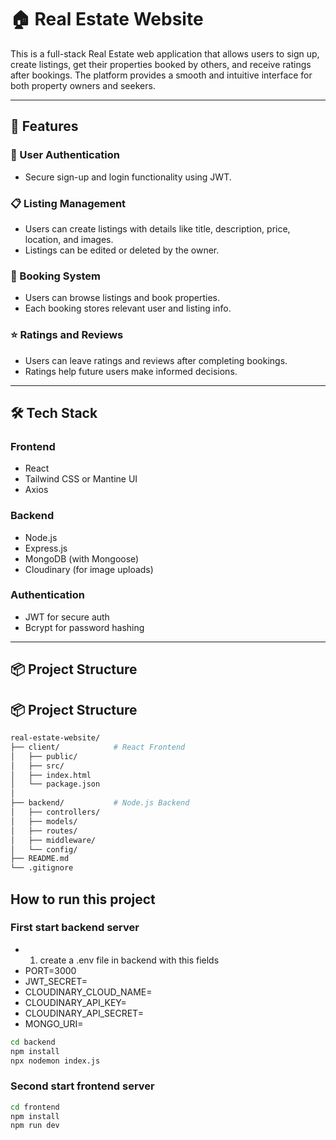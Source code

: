 # 🏠 Real Estate Website

This is a full-stack Real Estate web application that allows users to sign up, create listings, get their properties booked by others, and receive ratings after bookings. The platform provides a smooth and intuitive interface for both property owners and seekers.

---

## 🚀 Features

### 🔐 User Authentication
- Secure sign-up and login functionality using JWT.

### 📋 Listing Management
- Users can create listings with details like title, description, price, location, and images.
- Listings can be edited or deleted by the owner.

### 📆 Booking System
- Users can browse listings and book properties.
- Each booking stores relevant user and listing info.

### ⭐ Ratings and Reviews
- Users can leave ratings and reviews after completing bookings.
- Ratings help future users make informed decisions.

---

## 🛠 Tech Stack

### Frontend
- React
- Tailwind CSS or Mantine UI
- Axios

### Backend
- Node.js
- Express.js
- MongoDB (with Mongoose)
- Cloudinary (for image uploads)

### Authentication
- JWT for secure auth
- Bcrypt for password hashing

---

## 📦 Project Structure

## 📦 Project Structure

```bash
real-estate-website/
├── client/            # React Frontend
│   ├── public/
│   ├── src/
│   ├── index.html
│   └── package.json
│
├── backend/           # Node.js Backend
│   ├── controllers/
│   ├── models/
│   ├── routes/
│   ├── middleware/
│   └── config/
├── README.md
└── .gitignore
```

## How to run this project

### First start backend server

- 1. create a .env file in backend with this fields
-    PORT=3000
-    JWT_SECRET=
-    CLOUDINARY_CLOUD_NAME=
-    CLOUDINARY_API_KEY=
-    CLOUDINARY_API_SECRET=
-    MONGO_URI=

```bash
cd backend
npm install
npx nodemon index.js
```

### Second start frontend server

```bash
cd frontend
npm install
npm run dev
```
